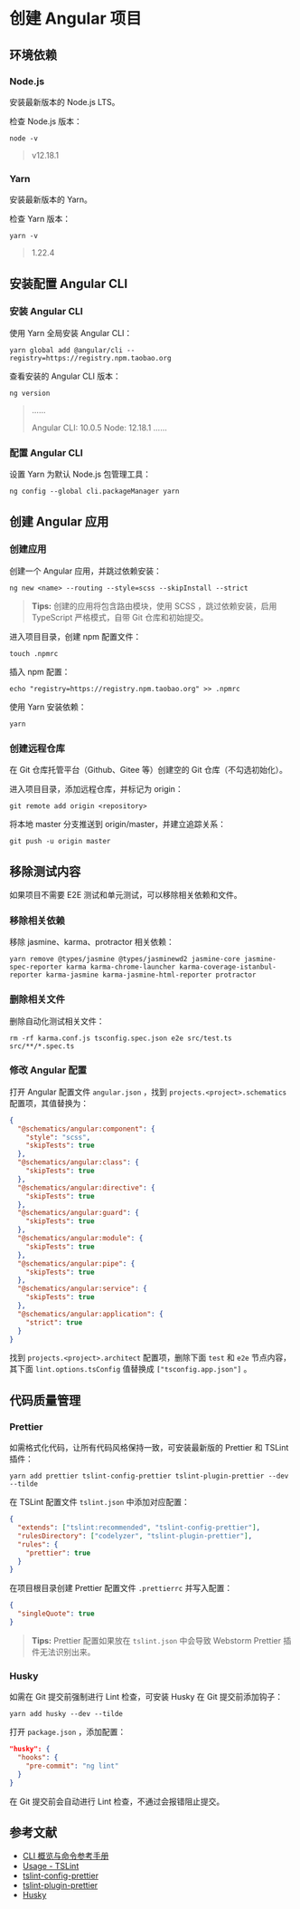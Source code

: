 # 创建 Angular 项目

## 环境依赖

### Node.js

安装最新版本的 Node.js LTS。

检查 Node.js 版本：

```shell
node -v
```

> v12.18.1

### Yarn

安装最新版本的 Yarn。

检查 Yarn 版本：

```shell
yarn -v
```

> 1.22.4

## 安装配置 Angular CLI

### 安装 Angular CLI

使用 Yarn 全局安装 Angular CLI：

```shell
yarn global add @angular/cli --registry=https://registry.npm.taobao.org
```

查看安装的 Angular CLI 版本：

```shell
ng version
```

> ......
>
> Angular CLI: 10.0.5
> Node: 12.18.1
> ......

### 配置 Angular CLI

设置 Yarn 为默认 Node.js 包管理工具：

```shell
ng config --global cli.packageManager yarn
```

## 创建 Angular 应用

### 创建应用

创建一个 Angular 应用，并跳过依赖安装：

```shell
ng new <name> --routing --style=scss --skipInstall --strict
```

> **Tips:** 创建的应用将包含路由模块，使用 SCSS ，跳过依赖安装，启用 TypeScript 严格模式，自带 Git 仓库和初始提交。

进入项目目录，创建 npm 配置文件：

```shell
touch .npmrc
```

插入 npm 配置：

```shell
echo "registry=https://registry.npm.taobao.org" >> .npmrc
```

使用 Yarn 安装依赖：

```shell
yarn
```

### 创建远程仓库

在 Git 仓库托管平台（Github、Gitee 等）创建空的 Git 仓库（不勾选初始化）。

进入项目目录，添加远程仓库，并标记为 origin：

```shell
git remote add origin <repository>
```

将本地 master 分支推送到 origin/master，并建立追踪关系：

```shell
git push -u origin master
```

## 移除测试内容

如果项目不需要 E2E 测试和单元测试，可以移除相关依赖和文件。

### 移除相关依赖

移除 jasmine、karma、protractor 相关依赖：

```shell
yarn remove @types/jasmine @types/jasminewd2 jasmine-core jasmine-spec-reporter karma karma-chrome-launcher karma-coverage-istanbul-reporter karma-jasmine karma-jasmine-html-reporter protractor
```

### 删除相关文件

删除自动化测试相关文件：

```shell
rm -rf karma.conf.js tsconfig.spec.json e2e src/test.ts src/**/*.spec.ts
```

### 修改 Angular 配置

打开 Angular 配置文件 `angular.json` ，找到 `projects.<project>.schematics` 配置项，其值替换为：

```json
{
  "@schematics/angular:component": {
    "style": "scss",
    "skipTests": true
  },
  "@schematics/angular:class": {
    "skipTests": true
  },
  "@schematics/angular:directive": {
    "skipTests": true
  },
  "@schematics/angular:guard": {
    "skipTests": true
  },
  "@schematics/angular:module": {
    "skipTests": true
  },
  "@schematics/angular:pipe": {
    "skipTests": true
  },
  "@schematics/angular:service": {
    "skipTests": true
  },
  "@schematics/angular:application": {
    "strict": true
  }
}
```

找到 `projects.<project>.architect` 配置项，删除下面 `test` 和 `e2e` 节点内容，其下面 `lint.options.tsConfig` 值替换成 `["tsconfig.app.json"]` 。

## 代码质量管理

### Prettier

如需格式化代码，让所有代码风格保持一致，可安装最新版的 Prettier 和 TSLint 插件：

```shell
yarn add prettier tslint-config-prettier tslint-plugin-prettier --dev --tilde
```

在 TSLint 配置文件 `tslint.json` 中添加对应配置：

```json
{
  "extends": ["tslint:recommended", "tslint-config-prettier"],
  "rulesDirectory": ["codelyzer", "tslint-plugin-prettier"],
  "rules": {
    "prettier": true
  }
}
```

在项目根目录创建 Prettier 配置文件 `.prettierrc` 并写入配置：

```json
{
  "singleQuote": true
}
```

> **Tips:** Prettier 配置如果放在 `tslint.json` 中会导致 Webstorm Prettier 插件无法识别出来。

### Husky

如需在 Git 提交前强制进行 Lint 检查，可安装 Husky 在 Git 提交前添加钩子：

```shell
yarn add husky --dev --tilde
```

打开 `package.json` ，添加配置：

```json
"husky": {
  "hooks": {
    "pre-commit": "ng lint"
  }
}
```

在 Git 提交前会自动进行 Lint 检查，不通过会报错阻止提交。

## 参考文献

* [CLI 概览与命令参考手册](https://angular.cn/cli)
* [Usage - TSLint](https://prettier.io/docs/en/install.html)
* [tslint-config-prettier](https://github.com/prettier/tslint-config-prettier)
* [tslint-plugin-prettier](https://github.com/prettier/tslint-plugin-prettier)
* [Husky](https://github.com/typicode/husky)

